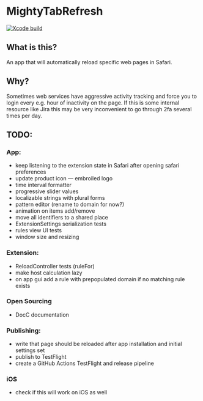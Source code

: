 # MightyTabRefresh

[![Xcode build](https://github.com/kukushechkin/MightyTabRefresh/actions/workflows/xcode.yml/badge.svg?branch=main)](https://github.com/kukushechkin/MightyTabRefresh/actions/workflows/xcode.yml)

## What is this?

An app that will automatically reload specific web pages in Safari.

## Why?

Sometimes web services have aggressive activity tracking and force you to login every e.g. hour of inactivity on the page. If this is some internal resource like Jira this may be very inconvenient to go through 2fa several times per day.

## TODO:

### App:
* keep listening to the extension state in Safari after opening safari preferences
* update product icon — embroiled logo
* time interval formatter
* progressive slider values
* localizable strings with plural forms
* pattern editor (rename to domain for now?)
* animation on items add/remove
* move all identifiers to a shared place
* ExtensionSettings serialization tests
* rules view UI tests
* window size and resizing

### Extension:
* ReloadController tests (ruleFor)
* make host calculation lazy
* on app gui add a rule with prepopulated domain if no matching rule exists

### Open Sourcing
* DocC documentation

### Publishing:
* write that page should be reloaded after app installation and initial settings set
* publish to TestFlight
* create a GitHub Actions TestFlight and release pipeline

### iOS 
* check if this will work on iOS as well
